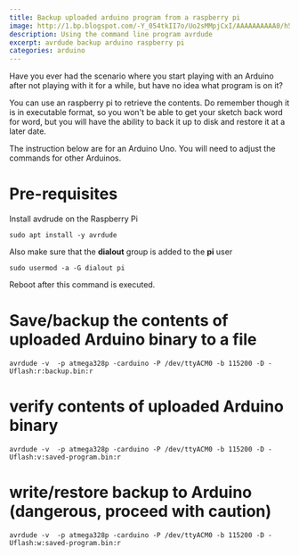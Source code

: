 ```yaml
---
title: Backup uploaded arduino program from a raspberry pi
image: http://1.bp.blogspot.com/-Y_054tkII7o/Uo2sMMpjCxI/AAAAAAAAAA0/h5odn9v7pb8/s320/hex_format.jpg
description: Using the command line program avrdude
excerpt: avrdude backup arduino raspberry pi
categories: arduino
---
```


Have you ever had the scenario where you start playing with an Arduino after not playing with it for a while, 
but have no idea what program is on it?

You can use an raspberry pi to retrieve the contents. Do remember though it is in executable format, so you won't be able to get
your sketch back word for word, but you will have the ability to back it up to disk and restore it at a later date.

The instruction below are for an Arduino Uno. You will need to adjust the commands for other Arduinos.

# Pre-requisites

Install avdrude on the Raspberry Pi

```
sudo apt install -y avrdude
```

Also make sure that the **dialout** group is added to the **pi** user

```
sudo usermod -a -G dialout pi
```

Reboot after this command is executed.

#  Save/backup the contents of uploaded Arduino binary to a file

```
avrdude -v  -p atmega328p -carduino -P /dev/ttyACM0 -b 115200 -D -Uflash:r:backup.bin:r
```

# verify contents of uploaded Arduino binary

```
avrdude -v  -p atmega328p -carduino -P /dev/ttyACM0 -b 115200 -D -Uflash:v:saved-program.bin:r
```

# write/restore backup to Arduino (dangerous, proceed with caution)

```
avrdude -v  -p atmega328p -carduino -P /dev/ttyACM0 -b 115200 -D -Uflash:w:saved-program.bin:r
```


